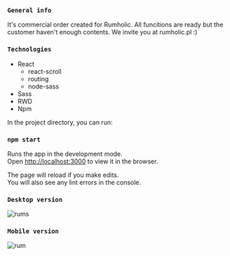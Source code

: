 ### `General info`

It's commercial order created for Rumholic. All funcitions are ready but the customer haven't enough contents. We invite you at rumholic.pl :)

### `Technologies`

* React
   * react-scroll
   * routing
   * node-sass
* Sass
* RWD
* Npm

In the project directory, you can run:

### `npm start`

Runs the app in the development mode.<br />
Open [http://localhost:3000](http://localhost:3000) to view it in the browser.

The page will reload if you make edits.<br />
You will also see any lint errors in the console.

### `Desktop version`

![rums](https://user-images.githubusercontent.com/66370279/92136793-bf04c300-ee0c-11ea-8da6-ef0504f8f7cb.png)

### `Mobile version`

![rum](https://user-images.githubusercontent.com/66370279/92137784-e0b27a00-ee0d-11ea-9bf7-c8cce3dfd8e8.gif)
